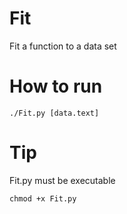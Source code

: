 # Fit
Fit a function to a data set

# How to run
```
./Fit.py [data.text]
```

# Tip

Fit.py must be executable
```
chmod +x Fit.py
```
